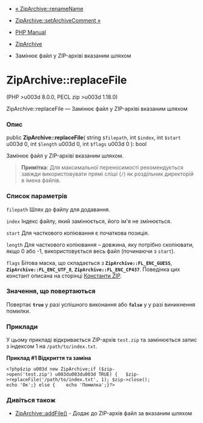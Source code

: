 - [« ZipArchive::renameName](ziparchive.renamename.md)
- [ZipArchive::setArchiveComment »](ziparchive.setarchivecomment.md)

- [PHP Manual](index.md)
- [ZipArchive](class.ziparchive.md)
- Замінює файл у ZIP-архіві вказаним шляхом

# ZipArchive::replaceFile

(PHP \>u003d 8.0.0, PECL zip \>u003d 1.18.0)

ZipArchive::replaceFile — Замінює файл у ZIP-архіві вказаним шляхом

### Опис

public **ZipArchive::replaceFile**(
string `$filepath`,
int `$index`,
int `$start` u003d 0,
int `$length` u003d 0,
int `$flags` u003d 0
): bool

Замінює файл у ZIP-архіві вказаним шляхом.

> **Примітка**: Для максимальної переносимості рекомендується завжди
> використовувати прямі сліші (`/`) як роздільник директорій в
> імена файлів.

### Список параметрів

`filepath`
Шлях до файлу для додавання.

`index`
Індекс файлу, який замінюється, його ім'я не змінюється.

`start`
Для часткового копіювання є початкова позиція.

`length`
Для часткового копіювання – довжина, яку потрібно скопіювати, якщо 0
або -1, використовується весь файл (починаючи з `start`).

`flags`
Бітова маска, що складається з **`ZipArchive::FL_ENC_GUESS`**,
**`ZipArchive::FL_ENC_UTF_8`**, **`ZipArchive::FL_ENC_CP437`**.
Поведінка цих констант описана на сторінці [Константи
ZIP](zip.constants.md).

### Значення, що повертаються

Повертає **`true`** у разі успішного виконання або **`false`** у
у разі виникнення помилки.

### Приклади

У цьому прикладі відкривається ZIP-архів `test.zip` та замінюється запис з
індексом 1 на `/path/to/index.txt`.

**Приклад #1 Відкриття та заміна**

` <?php$zip u003d new ZipArchive;if ($zip->open('test.zip') u003du003du003d TRUE) {   $zip->replaceFile('/path/to/index.txt', 1); $zip->close(); echo 'Ок';} else {    echo 'Помилка';}?> `

### Дивіться також

- [ZipArchive::addFile()](ziparchive.addfile.md) - Додає до
ZIP-архів файл за вказаним шляхом
